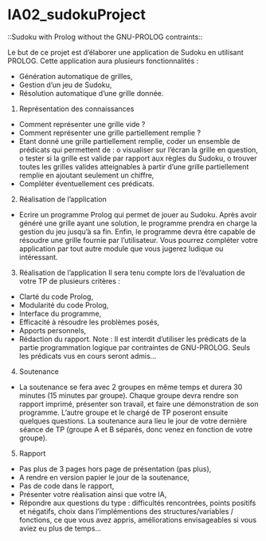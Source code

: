 # IA02_sudokuProject
::Sudoku with Prolog without the GNU-PROLOG contraints::

Le but de ce projet est d’élaborer une application de Sudoku en utilisant PROLOG. Cette application aura plusieurs fonctionnalités :
- Génération automatique de grilles,
- Gestion d’un jeu de Sudoku,
- Résolution automatique d’une grille donnée.

1) Représentation des connaissances
- Comment représenter une grille vide ?
- Comment représenter une grille partiellement remplie ?
- Etant donné une grille partiellement remplie, coder un ensemble de prédicats
qui permettent de :
o visualiser sur l’écran la grille en question,
o tester si la grille est valide par rapport aux règles du Sudoku,
o trouver toutes les grilles valides atteignables à partir d’une grille
partiellement remplie en ajoutant seulement un chiffre,
- Compléter éventuellement ces prédicats.

2) Réalisation de l’application
- Ecrire un programme Prolog qui permet de jouer au Sudoku. Après avoir généré une grille ayant une solution, le programme prendra en charge la gestion du jeu jusqu’à sa fin. Enfin, le programme devra être capable de résoudre une grille fournie par l’utilisateur. Vous pourrez compléter votre application par tout autre module que vous jugerez ludique ou intéressant.

3) Réalisation de l’application
Il sera tenu compte lors de l’évaluation de votre TP de plusieurs critères :
- Clarté du code Prolog,
- Modularité du code Prolog,
- Interface du programme,
- Efficacité à résoudre les problèmes posés,
- Apports personnels,
- Rédaction du rapport.
Note : Il est interdit d’utiliser les prédicats de la partie programmation logique par contraintes de GNU-PROLOG. Seuls les prédicats vus en cours seront admis...

4) Soutenance
- La soutenance se fera avec 2 groupes en même temps et durera 30 minutes (15 minutes par groupe). Chaque groupe devra rendre son rapport imprimé, présenter son travail, et faire une démonstration de son programme. L’autre groupe et le chargé de TP poseront ensuite quelques questions.
La soutenance aura lieu le jour de votre dernière séance de TP (groupe A et B séparés, donc venez en fonction de votre groupe).

5) Rapport
- Pas plus de 3 pages hors page de présentation (pas plus),
- A rendre en version papier le jour de la soutenance,
- Pas de code dans le rapport,
- Présenter votre réalisation ainsi que votre IA,
- Répondre aux questions du type : difficultés rencontrées, points positifs et
négatifs, choix dans l’implémentions des structures/variables / fonctions, ce que vous avez appris, améliorations envisageables si vous aviez eu plus de temps...
